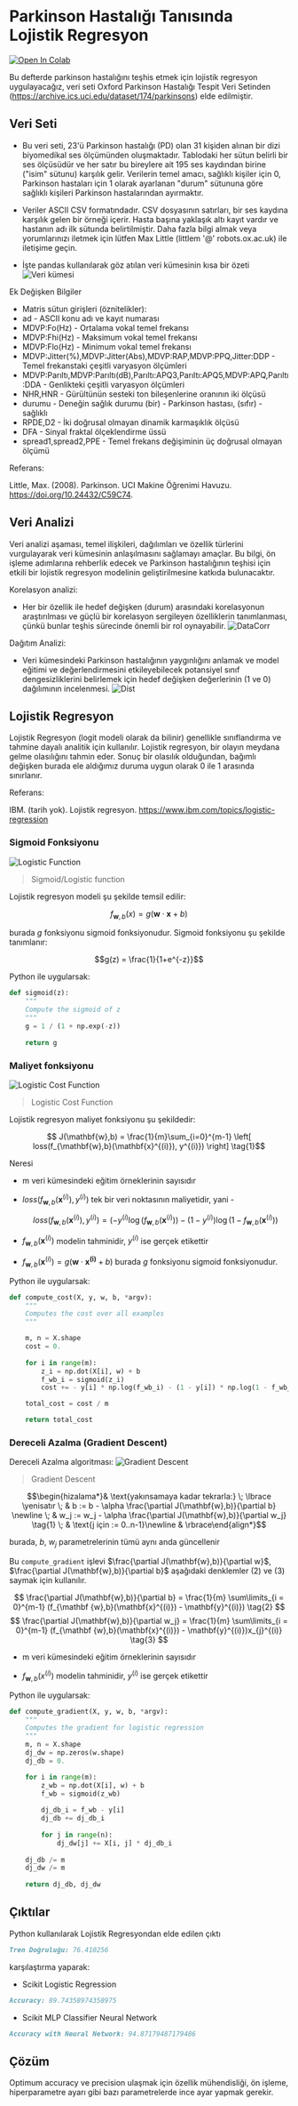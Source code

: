 # Parkinson Hastalığı Tanısında Lojistik Regresyon
[![Open In Colab](https://colab.research.google.com/assets/colab-badge.svg)](https://colab.research.google.com/github/faridnec/parkinsons-disease-detection/blob/main/logistic_reg.ipynb)

Bu defterde parkinson hastalığını teşhis etmek için lojistik regresyon uygulayacağız, veri seti Oxford Parkinson Hastalığı Tespit Veri Setinden (https://archive.ics.uci.edu/dataset/174/parkinsons) elde edilmiştir.

## Veri Seti
- Bu veri seti, 23'ü Parkinson hastalığı (PD) olan 31 kişiden alınan bir dizi biyomedikal ses ölçümünden oluşmaktadır. Tablodaki her sütun belirli bir ses ölçüsüdür ve her satır bu bireylere ait 195 ses kaydından birine ("isim" sütunu) karşılık gelir. Verilerin temel amacı, sağlıklı kişiler için 0, Parkinson hastaları için 1 olarak ayarlanan "durum" sütununa göre sağlıklı kişileri Parkinson hastalarından ayırmaktır.

- Veriler ASCII CSV formatındadır. CSV dosyasının satırları, bir ses kaydına karşılık gelen bir örneği içerir. Hasta başına yaklaşık altı kayıt vardır ve hastanın adı ilk sütunda belirtilmiştir. Daha fazla bilgi almak veya yorumlarınızı iletmek için lütfen Max Little (littlem '@' robots.ox.ac.uk) ile iletişime geçin.

- İşte pandas kullanılarak göz atılan veri kümesinin kısa bir özeti
![Veri kümesi](https://github.com/faridnec/parkinson-regression/blob/main/img/dataset.png?raw=true)

Ek Değişken Bilgiler
- Matris sütun girişleri (öznitelikler):
- ad - ASCII konu adı ve kayıt numarası
- MDVP:Fo(Hz) - Ortalama vokal temel frekansı
- MDVP:Fhi(Hz) - Maksimum vokal temel frekansı
- MDVP:Flo(Hz) - Minimum vokal temel frekansı
- MDVP:Jitter(%),MDVP:Jitter(Abs),MDVP:RAP,MDVP:PPQ,Jitter:DDP - Temel frekanstaki çeşitli varyasyon ölçümleri
- MDVP:Parıltı,MDVP:Parıltı(dB),Parıltı:APQ3,Parıltı:APQ5,MDVP:APQ,Parıltı:DDA - Genlikteki çeşitli varyasyon ölçümleri
- NHR,HNR - Gürültünün sesteki ton bileşenlerine oranının iki ölçüsü
- durumu - Deneğin sağlık durumu (bir) - Parkinson hastası, (sıfır) - sağlıklı
- RPDE,D2 - İki doğrusal olmayan dinamik karmaşıklık ölçüsü
- DFA - Sinyal fraktal ölçeklendirme üssü
- spread1,spread2,PPE - Temel frekans değişiminin üç doğrusal olmayan ölçümü

Referans:

Little, Max. (2008). Parkinson. UCI Makine Öğrenimi Havuzu. https://doi.org/10.24432/C59C74.

## Veri Analizi
Veri analizi aşaması, temel ilişkileri, dağılımları ve özellik türlerini vurgulayarak veri kümesinin anlaşılmasını sağlamayı amaçlar. Bu bilgi, ön işleme adımlarına rehberlik edecek ve Parkinson hastalığının teşhisi için etkili bir lojistik regresyon modelinin geliştirilmesine katkıda bulunacaktır.

Korelasyon analizi:
- Her bir özellik ile hedef değişken (durum) arasındaki korelasyonun araştırılması ve güçlü bir korelasyon sergileyen özelliklerin tanımlanması, çünkü bunlar teşhis sürecinde önemli bir rol oynayabilir.
![DataCorr](https://github.com/faridnec/parkinson-regression/blob/main/img/corr.png?raw=true)

Dağıtım Analizi:
- Veri kümesindeki Parkinson hastalığının yaygınlığını anlamak ve model eğitimi ve değerlendirmesini etkileyebilecek potansiyel sınıf dengesizliklerini belirlemek için hedef değişken değerlerinin (1 ve 0) dağılımının incelenmesi.
![Dist](https://github.com/faridnec/parkinson-regression/blob/main/img/countplot.png?raw=true)

## Lojistik Regresyon

Lojistik Regresyon (logit modeli olarak da bilinir) genellikle sınıflandırma ve tahmine dayalı analitik için kullanılır. Lojistik regresyon, bir olayın meydana gelme olasılığını tahmin eder. Sonuç bir olasılık olduğundan, bağımlı değişken burada ele aldığımız duruma uygun olarak 0 ile 1 arasında sınırlanır.

Referans:

IBM. (tarih yok). Lojistik regresyon. https://www.ibm.com/topics/logistic-regression

### Sigmoid Fonksiyonu
![Logistic Function](./img/logistic-func.png)
> Sigmoid/Logistic function

Lojistik regresyon modeli şu şekilde temsil edilir:

$$ f_{\mathbf{w},b}(x) = g(\mathbf{w}\cdot \mathbf{x} + b)$$

burada $g$ fonksiyonu sigmoid fonksiyonudur. Sigmoid fonksiyonu şu şekilde tanımlanır:

$$g(z) = \frac{1}{1+e^{-z}}$$

Python ile uygularsak:
```python
def sigmoid(z):
    """
    Compute the sigmoid of z
    """
    g = 1 / (1 + np.exp(-z))
    
    return g
```

### Maliyet fonksiyonu
![Logistic Cost Function](./img/lr-cost-function.png)
> Logistic Cost Function

Lojistik regresyon maliyet fonksiyonu şu şekildedir:

$$ J(\mathbf{w},b) = \frac{1}{m}\sum_{i=0}^{m-1} \left[ loss(f_{\mathbf{w},b}(\mathbf{x}^{(i)}), y^{(i)}) \right] \tag{1}$$

Neresi
* m veri kümesindeki eğitim örneklerinin sayısıdır


* $loss(f_{\mathbf{w},b}(\mathbf{x}^{(i)}), y^{(i)})$ tek bir veri noktasının maliyetidir, yani -

    $$loss(f_{\mathbf{w},b}(\mathbf{x}^{(i)}), y^{(i)}) = (-y^{(i)} \log\left(f_{\mathbf{w},b}\left( \mathbf{x}^{(i)} \right) \right) - \left( 1 - y^{(i)}\right) \log \left( 1 - f_{\mathbf{w},b}\left( \mathbf{x}^{(i)} \right) \right) \tag{2}$$
    
    
* $f_{\mathbf{w},b}(\mathbf{x}^{(i)})$ modelin tahminidir, $y^{(i)}$ ise gerçek etikettir

* $f_{\mathbf{w},b}(\mathbf{x}^{(i)}) = g(\mathbf{w} \cdot \mathbf{x^{(i)}} + b)$ burada $g$ fonksiyonu sigmoid fonksiyonudur.

Python ile uygularsak:
```python
def compute_cost(X, y, w, b, *argv):
    """
    Computes the cost over all examples
    """

    m, n = X.shape
    cost = 0.
    
    for i in range(m):
        z_i = np.dot(X[i], w) + b
        f_wb_i = sigmoid(z_i)
        cost += - y[i] * np.log(f_wb_i) - (1 - y[i]) * np.log(1 - f_wb_i)

    total_cost = cost / m

    return total_cost
```
### Dereceli Azalma (Gradient Descent)
Dereceli Azalma algoritması:
![Gradient Descent](./img/GDescent.png)
> Gradient Descent

$$\begin{hizalama*}& \text{yakınsamaya kadar tekrarla:} \; \lbrace \yenisatır \; & b := b - \alpha \frac{\partial J(\mathbf{w},b)}{\partial b} \newline \; & w_j := w_j - \alpha \frac{\partial J(\mathbf{w},b)}{\partial w_j} \tag{1} \; & \text{j için := 0..n-1}\newline & \rbrace\end{align*}$$

burada, $b$, $w_j$ parametrelerinin tümü aynı anda güncellenir

Bu `compute_gradient` işlevi $\frac{\partial J(\mathbf{w},b)}{\partial w}$, $\frac{\partial J(\mathbf{w},b)}{\partial b}$ aşağıdaki denklemler (2) ve (3) saymak için kullanılır.

$$
\frac{\partial J(\mathbf{w},b)}{\partial b} = \frac{1}{m} \sum\limits_{i = 0}^{m-1} (f_{\mathbf {w},b}(\mathbf{x}^{(i)}) - \mathbf{y}^{(i)}) \tag{2}
$$
$$
\frac{\partial J(\mathbf{w},b)}{\partial w_j} = \frac{1}{m} \sum\limits_{i = 0}^{m-1} (f_{\mathbf {w},b}(\mathbf{x}^{(i)}) - \mathbf{y}^{(i)})x_{j}^{(i)} \tag{3}
$$
* m veri kümesindeki eğitim örneklerinin sayısıdır

    
* $f_{\mathbf{w},b}(x^{(i)})$ modelin tahminidir, $y^{(i)}$ ise gerçek etikettir

Python ile uygularsak:

```python
def compute_gradient(X, y, w, b, *argv): 
    """
    Computes the gradient for logistic regression  
    """
    m, n = X.shape
    dj_dw = np.zeros(w.shape)
    dj_db = 0.

    for i in range(m):
        z_wb = np.dot(X[i], w) + b
        f_wb = sigmoid(z_wb)
        
        dj_db_i = f_wb - y[i]
        dj_db += dj_db_i
        
        for j in range(n): 
            dj_dw[j] += X[i, j] * dj_db_i
            
    dj_db /= m
    dj_dw /= m
        
    return dj_db, dj_dw
```
## Çıktılar
Python kullanılarak Lojistik Regresyondan elde edilen çıktı
```markdown
Tren Doğruluğu: 76.410256
```
karşılaştırma yaparak:
- Scikit Logistic Regression
```markdown
Accuracy: 89.74358974358975
```
- Scikit MLP Classifier Neural Network
```markdown
Accuracy with Neural Network: 94.87179487179486
```
## Çözüm
Optimum accuracy ve precision ulaşmak için özellik mühendisliği, ön işleme, hiperparametre ayarı gibi bazı parametrelerde ince ayar yapmak gerekir.